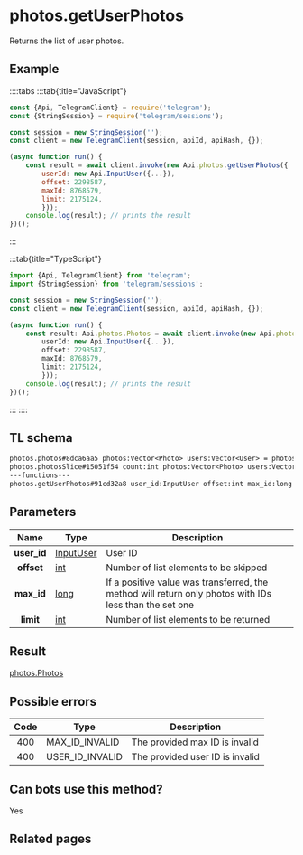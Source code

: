 # photos.getUserPhotos

Returns the list of user photos.

## Example

::::tabs
:::tab{title="JavaScript"}

```js
const {Api, TelegramClient} = require('telegram');
const {StringSession} = require('telegram/sessions');

const session = new StringSession('');
const client = new TelegramClient(session, apiId, apiHash, {});

(async function run() {
    const result = await client.invoke(new Api.photos.getUserPhotos({
		userId: new Api.InputUser({...}),
		offset: 2298587,
		maxId: 8768579,
		limit: 2175124,
		}));
    console.log(result); // prints the result
})();

```

:::

:::tab{title="TypeScript"}

```ts
import {Api, TelegramClient} from 'telegram';
import {StringSession} from 'telegram/sessions';

const session = new StringSession('');
const client = new TelegramClient(session, apiId, apiHash, {});

(async function run() {
    const result: Api.photos.Photos = await client.invoke(new Api.photos.getUserPhotos({
		userId: new Api.InputUser({...}),
		offset: 2298587,
		maxId: 8768579,
		limit: 2175124,
		}));
    console.log(result); // prints the result
})();

```

:::
::::

## TL schema

```txt
photos.photos#8dca6aa5 photos:Vector<Photo> users:Vector<User> = photos.Photos;
photos.photosSlice#15051f54 count:int photos:Vector<Photo> users:Vector<User> = photos.Photos;
---functions---
photos.getUserPhotos#91cd32a8 user_id:InputUser offset:int max_id:long limit:int = photos.Photos;
```

## Parameters

|    Name     | Type                                                  | Description                                                                                            |
| :---------: | ----------------------------------------------------- | ------------------------------------------------------------------------------------------------------ |
| **user_id** | [InputUser](https://core.telegram.org/type/InputUser) | User ID                                                                                                |
| **offset**  | [int](https://core.telegram.org/type/int)             | Number of list elements to be skipped                                                                  |
| **max_id**  | [long](https://core.telegram.org/type/long)           | If a positive value was transferred, the method will return only photos with IDs less than the set one |
|  **limit**  | [int](https://core.telegram.org/type/int)             | Number of list elements to be returned                                                                 |

## Result

[photos.Photos](https://core.telegram.org/type/photos.Photos)

## Possible errors

| Code | Type            | Description                     |
| :--: | --------------- | ------------------------------- |
| 400  | MAX_ID_INVALID  | The provided max ID is invalid  |
| 400  | USER_ID_INVALID | The provided user ID is invalid |

## Can bots use this method?

Yes

## Related pages
